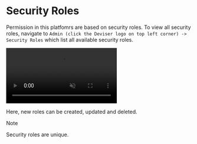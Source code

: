 # Security Roles
Permission in this platfomrs are based on security roles. To view all security roles, navigate to `Admin (click the Deviser logo on top left corner) -> Security Roles` which list all available security roles.

<video class="video-popup" autoplay muted loop>
  <source src="../../assets/videos/Admin_SecurityRoles.mp4" type="video/mp4">
  Your browser does not support HTML5 video.
</video>

Here, new roles can be created, updated and deleted.

>[!NOTE]
>Security roles are unique.